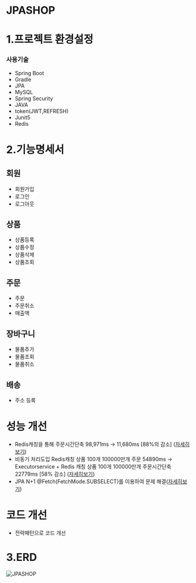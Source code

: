 # JPASHOP
# 1.프로젝트 환경설정

### 사용기술

* Spring Boot
* Gradle
* JPA
* MySQL
* Spring Security
* JAVA
* token(JWT,REFRESH)
* Junit5
* Redis


# 2.기능명세서

## 회원
* 회원가입
* 로그인
* 로그아웃

## 상품
* 상품등록
* 상품수정
* 상품삭제
* 상품조회

## 주문
* 주문
* 주문취소
* 매출액

## 장바구니
* 물품추가
* 물품조회
* 물품취소

## 배송
* 주소 등록

# 성능 개선
* Redis캐칭을 통해 주문시간단축 98,971ms -> 11,680ms [88%의 감소] ([자세히보기](https://boudle.tistory.com/30)) 
* 비동기 처리도입 Redis캐칭 상품 100개 100000만개 주문 54890ms ->
  Executorservice + Redis 캐칭 상품 100개 100000만개 주문시간단축 22779ms [58% 감소] ([자세히보기](https://boudle.tistory.com/33))
* JPA N+1 @Fetch(FetchMode.SUBSELECT)를 이용하여 문제 해결([자세히보기](https://boudle.tistory.com/35))

# 코드 개선
* 전략패턴으로 코드 개선


# 3.ERD

![JPASHOP](https://github.com/user-attachments/assets/6907a952-8944-49a7-9a53-969d70d5565e)



